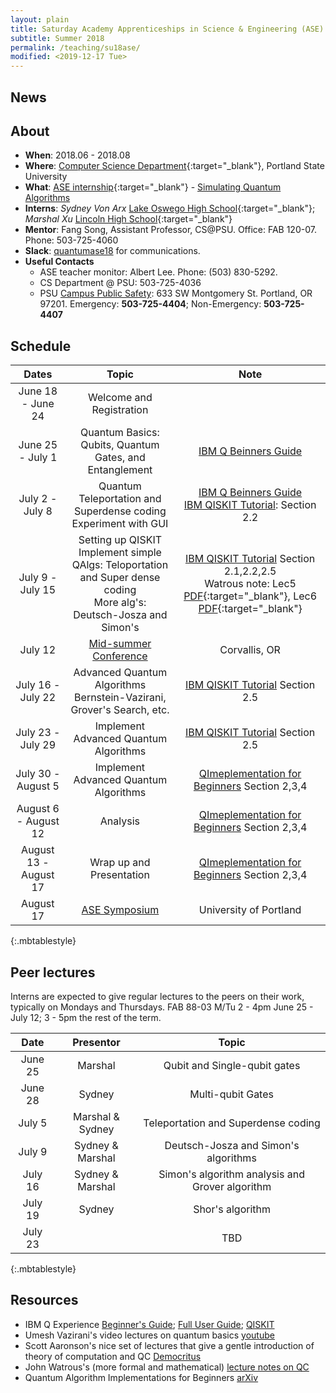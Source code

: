 ```yaml
---
layout: plain
title: Saturday Academy Apprenticeships in Science & Engineering (ASE) 
subtitle: Summer 2018
permalink: /teaching/su18ase/
modified: <2019-12-17 Tue>
---
```

## News

## About

*   **When**: 2018.06 - 2018.08
*   **Where**: [Computer Science Department](http://www.pdx.edu/computer-science/){:target="_blank"}, Portland State University
*   **What**: [ASE internship](https://www.saturdayacademy.org/ase){:target="_blank"} - [Simulating Quantum Algorithms](https://www.saturdayacademy.org/simulating-quantum-algorithms-quantum-cloud-platforms)
*   **Interns**: *Sydney Von Arx* [Lake Oswego High School](https://www.losdschools.org/site/Default.aspx?PageID=25){:target="_blank"}; *Marshal Xu* [Lincoln High School](https://www.pps.net/Domain/136){:target="_blank"}
*   **Mentor**: Fang Song, Assistant Professor, CS@PSU. Office: FAB 120-07. Phone: 503-725-4060 
*   **Slack**: [quantumase18](https://quantumase18.slack.com/) for communications. 
*   **Useful Contacts**
    *  ASE teacher monitor: Albert Lee. Phone: (503) 830-5292. 
    *  CS Department @ PSU: 503-725-4036
	*  PSU [Campus Public Safety](https://www.pdx.edu/cpso/campus-public-safety): 633 SW Montgomery St. Portland, OR 97201. Emergency: **503-725-4404**; Non-Emergency: **503-725-4407**

## Schedule

| Dates  | Topic | Note  |
| :---------: |:----------:|:-----:|
| June 18 - June 24 | Welcome and Registration| |
| June 25 - July 1 | Quantum Basics: Qubits, Quantum Gates, and Entanglement  | [IBM Q Beinners Guide](https://quantumexperience.ng.bluemix.net/qx/tutorial?sectionId=beginners-guide&page=introduction)|
| July 2 - July 8  | Quantum Teleportation and Superdense coding <br> Experiment with GUI  | [IBM Q Beinners Guide](https://quantumexperience.ng.bluemix.net/qx/tutorial?sectionId=beginners-guide&page=introduction) <br> [IBM QISKIT Tutorial](https://nbviewer.jupyter.org/github/QISKit/qiskit-tutorial/blob/master/index.ipynb): Section 2.2|
| July 9 - July 15 | Setting up QISKIT <br> Implement simple QAlgs: Teloportation and Super dense coding <br> More alg's: Deutsch-Josza and Simon's | [IBM QISKIT Tutorial](https://nbviewer.jupyter.org/github/QISKit/qiskit-tutorial/blob/master/index.ipynb) Section 2.1,2.2,2.5 <br> Watrous note: Lec5 [PDF](https://cs.uwaterloo.ca/~watrous/CPSC519/LectureNotes/05.pdf){:target="_blank"}, Lec6 [PDF](https://cs.uwaterloo.ca/~watrous/CPSC519/LectureNotes/06.pdf){:target="_blank"} |
| July 12 | [Mid-summer Conference](https://www.saturdayacademy.org/about/events/ase-midsummer-conference) | Corvallis, OR |
| July 16 - July 22| Advanced Quantum Algorithms <br> Bernstein-Vazirani, Grover's Search, etc. | [IBM QISKIT Tutorial](https://nbviewer.jupyter.org/github/QISKit/qiskit-tutorial/blob/master/index.ipynb) Section 2.5 |
| July 23 - July 29 | Implement Advanced Quantum Algorithms | [IBM QISKIT Tutorial](https://nbviewer.jupyter.org/github/QISKit/qiskit-tutorial/blob/master/reference/qis/teleportation_superdensecoding.ipynb) Section 2.5 |
| July 30 - August 5 | Implement Advanced Quantum Algorithms | [QImeplementation for Beginners](https://arxiv.org/abs/1804.03719) Section 2,3,4 | 
| August 6 - August 12 | Analysis | [QImeplementation for Beginners](https://arxiv.org/abs/1804.03719) Section 2,3,4 | 
| August 13 - August 17 |  Wrap up and Presentation | [QImeplementation for Beginners](https://arxiv.org/abs/1804.03719) Section 2,3,4 | 
| August 17 |[ASE Symposium](https://www.saturdayacademy.org/about/events/ase-symposium) | University of Portland |
{:.mbtablestyle}

## Peer lectures

Interns are expected to give regular lectures to the peers on their work, typically on Mondays and Thursdays. FAB 88-03 M/Tu 2 - 4pm June 25 - July 12; 3 - 5pm the rest of the term. 

|Date| Presentor| Topic|
| :---------: |:----------:|:-----:|
|June 25 | Marshal | Qubit and Single-qubit gates |
|June 28 | Sydney | Multi-qubit Gates |
| July 5 | Marshal & Sydney| Teleportation and Superdense coding|
|July 9 | Sydney & Marshal | Deutsch-Josza and Simon's algorithms |
|July 16 | Sydney & Marshal | Simon's algorithm analysis and Grover algorithm |
|July 19 | Sydney | Shor's algorithm |
| July 23 | |TBD|
{:.mbtablestyle}

## Resources

*  IBM Q Experience [Beginner's Guide](https://quantumexperience.ng.bluemix.net/qx/tutorial?sectionId=beginners-guide&page=introduction); [Full User Guide](https://quantumexperience.ng.bluemix.net/qx/tutorial?sectionId=full-user-guide&page=introduction); [QISKIT](https://www.qiskit.org/) 
*  Umesh Vazirani's video lectures on quantum basics [youtube](https://www.youtube.com/playlist?list=PLDAjb_zu5aoFazE31_8yT0OfzsTcmvAVg)
*  Scott Aaronson's nice set of lectures that give a gentle
introduction of theory of computation and QC
[Democritus](https://www.scottaaronson.com/democritus/)
*  John Watrous's (more formal and mathematical) [lecture notes on QC](https://cs.uwaterloo.ca/~watrous/LectureNotes/CPSC519.Winter2006/all.pdf)
*  Quantum Algorithm Implementations for Beginners [arXiv](https://arxiv.org/abs/1804.03719)
	
	
